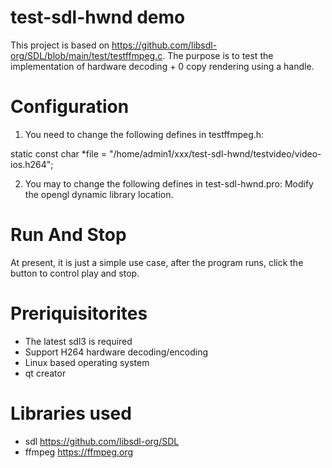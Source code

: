 # test-sdl-hwnd demo

This project is based on https://github.com/libsdl-org/SDL/blob/main/test/testffmpeg.c.
The purpose is to test the implementation of hardware decoding + 0 copy rendering using a handle.

# Configuration
1. You need to change the following defines in testffmpeg.h:

static const char *file = "/home/admin1/xxx/test-sdl-hwnd/testvideo/video-ios.h264";

2. You may to change the following defines in test-sdl-hwnd.pro:
Modify the opengl dynamic library location.


# Run And Stop
At present, it is just a simple use case, after the program runs, click the button to control play and stop.

# Preriquisitorites

* The latest sdl3 is required
* Support H264 hardware decoding/encoding
* Linux based operating system
* qt creator

# Libraries used

* sdl <https://github.com/libsdl-org/SDL>
* ffmpeg <https://ffmpeg.org>
